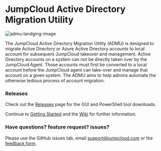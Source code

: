# JumpCloud Active Directory Migration Utility

![admu-landging-image](https://github.com/TheJumpCloud/jumpcloud-ADMU/wiki/images/ADMU-landing.png)

The JumpCloud Active Directory Migration Utility (ADMU) is designed to migrate Active Directory or Azure Active Directory accounts to local account for subsequent JumpCloud takeover and management. Active Directory accounts on a system can not be directly taken over by the JumpCloud Agent. Those accounts must first be converted to a local account before the JumpCloud agent can take-over and manage that account on a given system. The ADMU aims to help admins automate the otherwise tedious process of account migration.

### Releases

Check out the [Releases](https://github.com/TheJumpCloud/jumpcloud-ADMU/releases) page for the GUI and PowerShell tool downloads.

Continue to [Getting Started](https://github.com/TheJumpCloud/jumpcloud-ADMU/wiki/Getting-Started) and the [Wiki](https://github.com/TheJumpCloud/jumpcloud-ADMU/wiki) for further information.

### Have questions? feature request? issues?

Please use the GitHub issues tab, email [support@jumpcloud.com](support@jumpcloud.com) or the [feedback form](https://github.com/TheJumpCloud/jumpcloud-ADMU/wiki/feedback-form).
